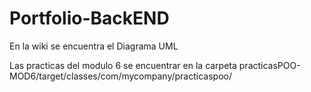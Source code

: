 # Portfolio-BackEND

En la wiki se encuentra el Diagrama UML

Las practicas del modulo 6 se encuentrar en la carpeta practicasPOO-MOD6/target/classes/com/mycompany/practicaspoo/
